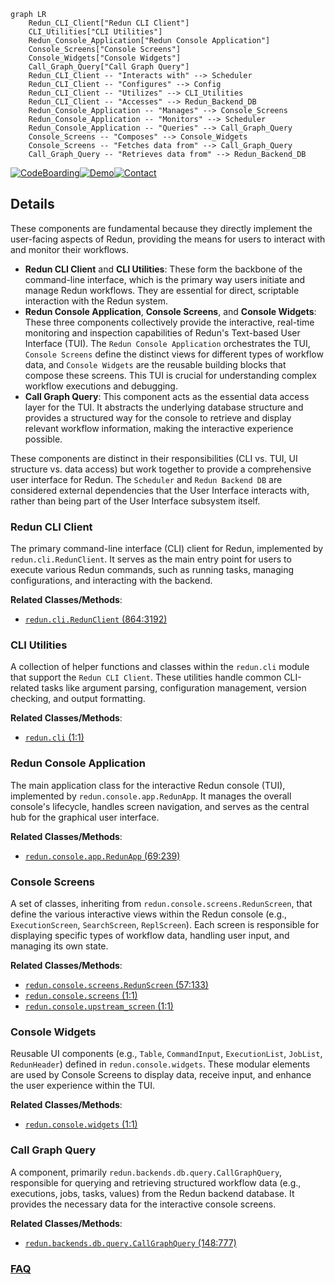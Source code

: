 ```mermaid
graph LR
    Redun_CLI_Client["Redun CLI Client"]
    CLI_Utilities["CLI Utilities"]
    Redun_Console_Application["Redun Console Application"]
    Console_Screens["Console Screens"]
    Console_Widgets["Console Widgets"]
    Call_Graph_Query["Call Graph Query"]
    Redun_CLI_Client -- "Interacts with" --> Scheduler
    Redun_CLI_Client -- "Configures" --> Config
    Redun_CLI_Client -- "Utilizes" --> CLI_Utilities
    Redun_CLI_Client -- "Accesses" --> Redun_Backend_DB
    Redun_Console_Application -- "Manages" --> Console_Screens
    Redun_Console_Application -- "Monitors" --> Scheduler
    Redun_Console_Application -- "Queries" --> Call_Graph_Query
    Console_Screens -- "Composes" --> Console_Widgets
    Console_Screens -- "Fetches data from" --> Call_Graph_Query
    Call_Graph_Query -- "Retrieves data from" --> Redun_Backend_DB
```

[![CodeBoarding](https://img.shields.io/badge/Generated%20by-CodeBoarding-9cf?style=flat-square)](https://github.com/CodeBoarding/GeneratedOnBoardings)[![Demo](https://img.shields.io/badge/Try%20our-Demo-blue?style=flat-square)](https://www.codeboarding.org/demo)[![Contact](https://img.shields.io/badge/Contact%20us%20-%20contact@codeboarding.org-lightgrey?style=flat-square)](mailto:contact@codeboarding.org)

## Details

These components are fundamental because they directly implement the user-facing aspects of Redun, providing the means for users to interact with and monitor their workflows.

*   **Redun CLI Client** and **CLI Utilities**: These form the backbone of the command-line interface, which is the primary way users initiate and manage Redun workflows. They are essential for direct, scriptable interaction with the Redun system.
*   **Redun Console Application**, **Console Screens**, and **Console Widgets**: These three components collectively provide the interactive, real-time monitoring and inspection capabilities of Redun's Text-based User Interface (TUI). The `Redun Console Application` orchestrates the TUI, `Console Screens` define the distinct views for different types of workflow data, and `Console Widgets` are the reusable building blocks that compose these screens. This TUI is crucial for understanding complex workflow executions and debugging.
*   **Call Graph Query**: This component acts as the essential data access layer for the TUI. It abstracts the underlying database structure and provides a structured way for the console to retrieve and display relevant workflow information, making the interactive experience possible.

These components are distinct in their responsibilities (CLI vs. TUI, UI structure vs. data access) but work together to provide a comprehensive user interface for Redun. The `Scheduler` and `Redun Backend DB` are considered external dependencies that the User Interface interacts with, rather than being part of the User Interface subsystem itself.

### Redun CLI Client
The primary command-line interface (CLI) client for Redun, implemented by `redun.cli.RedunClient`. It serves as the main entry point for users to execute various Redun commands, such as running tasks, managing configurations, and interacting with the backend.


**Related Classes/Methods**:

- <a href="https://github.com/insitro/redun/redun/cli.py#L864-L3192" target="_blank" rel="noopener noreferrer">`redun.cli.RedunClient` (864:3192)</a>


### CLI Utilities
A collection of helper functions and classes within the `redun.cli` module that support the `Redun CLI Client`. These utilities handle common CLI-related tasks like argument parsing, configuration management, version checking, and output formatting.


**Related Classes/Methods**:

- <a href="https://github.com/insitro/redun/redun/cli.py#L1-L1" target="_blank" rel="noopener noreferrer">`redun.cli` (1:1)</a>


### Redun Console Application
The main application class for the interactive Redun console (TUI), implemented by `redun.console.app.RedunApp`. It manages the overall console's lifecycle, handles screen navigation, and serves as the central hub for the graphical user interface.


**Related Classes/Methods**:

- <a href="https://github.com/insitro/redun/redun/console/app.py#L69-L239" target="_blank" rel="noopener noreferrer">`redun.console.app.RedunApp` (69:239)</a>


### Console Screens
A set of classes, inheriting from `redun.console.screens.RedunScreen`, that define the various interactive views within the Redun console (e.g., `ExecutionScreen`, `SearchScreen`, `ReplScreen`). Each screen is responsible for displaying specific types of workflow data, handling user input, and managing its own state.


**Related Classes/Methods**:

- <a href="https://github.com/insitro/redun/redun/console/screens.py#L57-L133" target="_blank" rel="noopener noreferrer">`redun.console.screens.RedunScreen` (57:133)</a>
- <a href="https://github.com/insitro/redun/redun/console/screens.py#L1-L1" target="_blank" rel="noopener noreferrer">`redun.console.screens` (1:1)</a>
- <a href="https://github.com/insitro/redun/redun/console/upstream_screen.py#L1-L1" target="_blank" rel="noopener noreferrer">`redun.console.upstream_screen` (1:1)</a>


### Console Widgets
Reusable UI components (e.g., `Table`, `CommandInput`, `ExecutionList`, `JobList`, `RedunHeader`) defined in `redun.console.widgets`. These modular elements are used by Console Screens to display data, receive input, and enhance the user experience within the TUI.


**Related Classes/Methods**:

- <a href="https://github.com/insitro/redun/redun/console/widgets.py#L1-L1" target="_blank" rel="noopener noreferrer">`redun.console.widgets` (1:1)</a>


### Call Graph Query
A component, primarily `redun.backends.db.query.CallGraphQuery`, responsible for querying and retrieving structured workflow data (e.g., executions, jobs, tasks, values) from the Redun backend database. It provides the necessary data for the interactive console screens.


**Related Classes/Methods**:

- <a href="https://github.com/insitro/redun/redun/backends/db/query.py#L148-L777" target="_blank" rel="noopener noreferrer">`redun.backends.db.query.CallGraphQuery` (148:777)</a>




### [FAQ](https://github.com/CodeBoarding/GeneratedOnBoardings/tree/main?tab=readme-ov-file#faq)